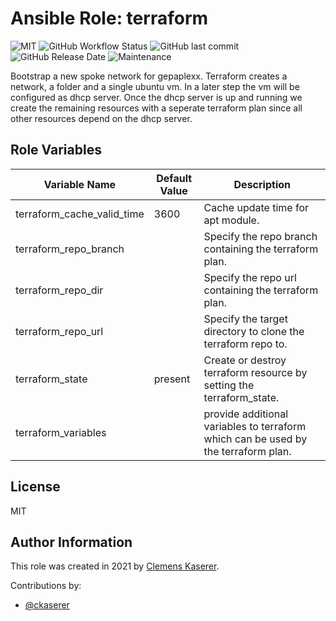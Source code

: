 # Ansible Role: terraform

![MIT](https://img.shields.io/badge/license-MIT-brightgreen.svg?style=flat-square)
![GitHub Workflow Status](https://img.shields.io/github/workflow/status/gepaplexx/ansible-role-terraform/Main?style=flat-square)
![GitHub last commit](https://img.shields.io/github/last-commit/gepaplexx/ansible-role-terraform?style=flat-square)
![GitHub Release Date](https://img.shields.io/github/release-date/gepaplexx/ansible-role-terraform?style=flat-square)
![Maintenance](https://img.shields.io/maintenance/yes/2022?style=flat-square)

Bootstrap a new spoke network for gepaplexx. Terraform creates a network, a folder and a single ubuntu vm. In a later step the vm will be configured as dhcp server. Once the dhcp server is up and running we create the remaining resources with a seperate terraform plan since all other resources depend on the dhcp server.

## Role Variables

Variable Name | Default Value | Description
------------ | ------------- | -------------
terraform_cache_valid_time | 3600 | Cache update time for apt module.
terraform_repo_branch | | Specify the repo branch containing the terraform plan.
terraform_repo_dir | | Specify the repo url containing the terraform plan.
terraform_repo_url | | Specify the target directory to clone the terraform repo to.
terraform_state | present | Create or destroy terraform resource by setting the terraform_state.
terraform_variables | | provide additional variables to terraform which can be used by the terraform plan.

## License

MIT

## Author Information

This role was created in 2021 by [Clemens Kaserer](https://www.ckaserer.dev/).

Contributions by:

- [@ckaserer](https://github.com/ckaserer)
